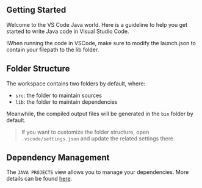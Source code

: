 ## Getting Started

Welcome to the VS Code Java world. Here is a guideline to help you get started to write Java code in Visual Studio Code.

!When running the code in VSCode, make sure to modify the launch.json to contain your filepath to the lib folder.

## Folder Structure

The workspace contains two folders by default, where:

- `src`: the folder to maintain sources
- `lib`: the folder to maintain dependencies

Meanwhile, the compiled output files will be generated in the `bin` folder by default.

> If you want to customize the folder structure, open `.vscode/settings.json` and update the related settings there.

## Dependency Management

The `JAVA PROJECTS` view allows you to manage your dependencies. More details can be found [here](https://github.com/microsoft/vscode-java-dependency#manage-dependencies).
